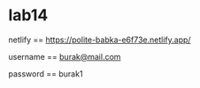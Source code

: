 # lab14
 
 netlify == https://polite-babka-e6f73e.netlify.app/
 
 
 username == burak@mail.com
 
 
 password == burak1
